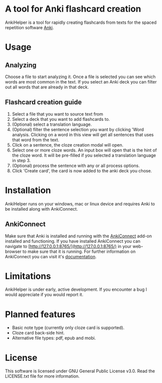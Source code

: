 # A tool for Anki flashcard creation
AnkiHelper is a tool for rapidly creating flashcards from texts for the spaced repetition software [Anki](https://apps.ankiweb.net/).

# Usage
## Analyzing
Choose a file to start analyzing it. Once a file is selected you can see which words are most common in the text. If you select an Anki deck 
you can filter out all words that are already in that deck. 

## Flashcard creation guide
1. Select a file that you want to source text from 
2. Select a deck that you want to add flashcards to.
3. (Optional) select a translation language.
4. (Optional) filter the sentence selection you want by clicking 'Word analysis. Clicking on a word in this view will get all sentences that uses that word from the text. 
4. Click on a sentence, the cloze creation modal will open. 
5. Select one or more cloze words. An input box will open that is the hint of the cloze word. It will be pre-filled if you selected a translation language in step 3. 
6. (Optional) process the sentence with any or all process options. 
7. Click 'Create card', the card is now added to the anki deck you chose. 

# Installation
AnkiHelper runs on your windows, mac or linux device and requires Anki to be installed along with AnkiConnect. 

## AnkiConnect
Make sure that Anki is installed and running with the [AnkiConnect](https://ankiweb.net/shared/info/2055492159) add-on installed and functioning. If you have installed AnkiConnect you can navigate to [http://127.0.0.1:8765/](http://127.0.0.1:8765/) in your web-browser to make sure that it is running. For further information on AnkiConnect you can visit it's [documentation](https://foosoft.net/projects/anki-connect/).

# Limitations
AnkiHelper is under early, active development. If you encounter a bug I would appreciate if you would report it.

# Planned features
- Basic note type (currently only cloze card is supported).
- Cloze card back-side hint.
- Alternative file types: pdf, epub and mobi.


# License
This software is licensed under GNU General Public License v3.0. Read the LICENSE.txt file for more information. 